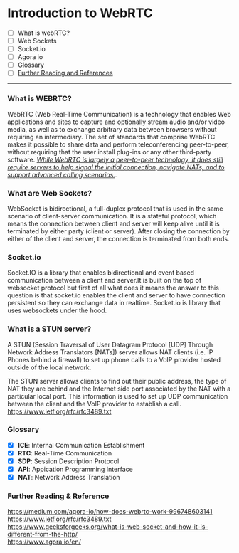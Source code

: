 # Introduction to WebRTC

- [ ] What is webRTC?
- [ ] Web Sockets
- [ ] Socket.io
- [ ] Agora io
- [ ] [Glossary](https://github.com/devpishaili/webRTC/edit/main/README.md#glossary)
- [ ] [Further Reading and References](https://github.com/devpishaili/webRTC/edit/main/README.md#further-reading--reference)
---

### What is WEBRTC?
WebRTC (Web Real-Time Communication) is a technology that enables Web applications and sites to capture and optionally stream audio and/or video media, as well as to exchange arbitrary data between browsers without requiring an intermediary. The set of standards that comprise WebRTC makes it possible to share data and perform teleconferencing peer-to-peer, without requiring that the user install plug-ins or any other third-party software.
[_While WebRTC is largely a peer-to-peer technology, it does still require servers to help signal the initial connection, navigate NATs, and to support advanced calling scenarios._](https://www.youtube.com/watch?v=Y1mx7cx6ckI).

### What are Web Sockets?
WebSocket is bidirectional, a full-duplex protocol that is used in the same scenario of client-server communication. It is a stateful protocol, which means the connection between client and server will keep alive until it is terminated by either party (client or server). After closing the connection by either of the client and server, the connection is terminated from both ends. 

### Socket.io
Socket.IO is a library that enables bidirectional and event based communication between a client and server.It is built on the top of websocket protocol but first of all what does it means the answer to this question is that socket.io enables the client and server to have connection persistent so they can exchange data in realtime.  Socket.io is library that uses websockets under the hood.

### What is a STUN server?
A STUN (Session Traversal of User Datagram Protocol [UDP] Through Network Address Translators [NATs]) server allows NAT clients (i.e. IP Phones behind a firewall) to set up phone calls to a VoIP provider hosted outside of the local network.

The STUN server allows clients to find out their public address, the type of NAT they are behind and the Internet side port associated by the NAT with a particular local port. This information is used to set up UDP communication between the client and the VoIP provider to establish a call. https://www.ietf.org/rfc/rfc3489.txt


### Glossary

- [x] **ICE**: Internal Communication Establishment
- [x] **RTC**: Real-Time Communication
- [x] **SDP**: Session Description Protocol
- [x] **API**: Appication Programming Interface
- [x] **NAT**: Network Address Translation

### Further Reading & Reference

https://medium.com/agora-io/how-does-webrtc-work-996748603141 <br />
https://www.ietf.org/rfc/rfc3489.txt  <br />
https://www.geeksforgeeks.org/what-is-web-socket-and-how-it-is-different-from-the-http/  <br />
https://www.agora.io/en/
